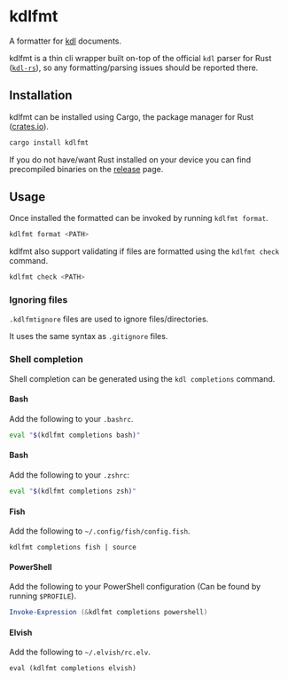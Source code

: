 # kdlfmt

A formatter for [kdl](https://kdl.dev) documents.

kdlfmt is a thin cli wrapper built on-top of the official `kdl` parser for Rust ([`kdl-rs`](https://github.com/kdl-org/kdl-rs)), so any formatting/parsing issues should be reported there.

## Installation

kdlfmt can be installed using Cargo, the package manager for Rust ([crates.io](https://crates.io/crates/kdlfmt)).

```sh
cargo install kdlfmt
```

If you do not have/want Rust installed on your device you can find precompiled binaries on the [release](https://github.com/hougesen/kdlfmt/releases) page.

## Usage

Once installed the formatted can be invoked by running `kdlfmt format`.

```sh
kdlfmt format <PATH>
```

kdlfmt also support validating if files are formatted using the `kdlfmt check` command.

```sh
kdlfmt check <PATH>
```

### Ignoring files

`.kdlfmtignore` files are used to ignore files/directories.

It uses the same syntax as `.gitignore` files.

### Shell completion

Shell completion can be generated using the `kdl completions` command.

#### Bash

Add the following to your `.bashrc`.

```bash
eval "$(kdlfmt completions bash)"
```

#### Bash

Add the following to your `.zshrc`:

```bash
eval "$(kdlfmt completions zsh)"
```

#### Fish

Add the following to `~/.config/fish/config.fish`.

```fish
kdlfmt completions fish | source
```

#### PowerShell

Add the following to your PowerShell configuration (Can be found by running `$PROFILE`).

```powershell
Invoke-Expression (&kdlfmt completions powershell)
```

#### Elvish

Add the following to `~/.elvish/rc.elv`.

```elvish
eval (kdlfmt completions elvish)
```
